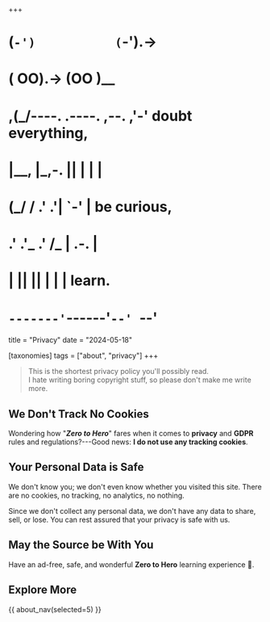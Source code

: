 +++
#   (`-')           (`-').->
#   ( OO).->        (OO )__
# ,(_/----. .----. ,--. ,'-' doubt everything,
# |__,    |\_,-.  ||  | |  |
#  (_/   /    .' .'|  `-'  | be curious,
#  .'  .'_  .'  /_ |  .-.  |
# |       ||      ||  | |  | learn.
# `-------'`------'`--' `--'

title = "Privacy"
date = "2024-05-18"

[taxonomies]
tags = ["about", "privacy"]
+++

> This is the shortest privacy policy you'll possibly read.  
> I hate writing boring copyright stuff, so please don't make me write more.

## We Don't Track No Cookies

Wondering how "**_Zero to Hero_**" fares when it comes to **privacy** and 
**GDPR** rules and regulations?---Good 
news: **I do not use any tracking cookies**.

## Your Personal Data is Safe

We don't know you; we don't even know whether you visited this site. 
There are no cookies, no tracking, no analytics, no nothing.

Since we don't collect any personal data, we don't have any data to share,
sell, or lose. You can rest assured that your privacy is safe with us.

## May the Source be With You

Have an ad-free, safe, and wonderful **Zero to Hero** learning experience 🎉.

## Explore More

{{ about_nav(selected=5) }}